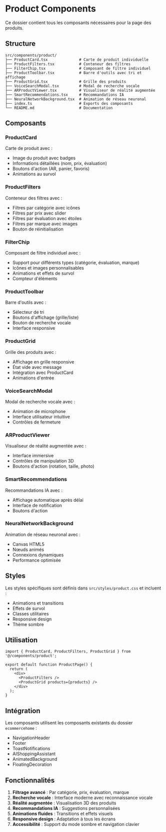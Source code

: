 # Product Components

Ce dossier contient tous les composants nécessaires pour la page des produits.

## Structure

```
src/components/product/
├── ProductCard.tsx              # Carte de produit individuelle
├── ProductFilters.tsx           # Conteneur des filtres
├── FilterChip.tsx               # Composant de filtre individuel
├── ProductToolbar.tsx           # Barre d'outils avec tri et affichage
├── ProductGrid.tsx              # Grille des produits
├── VoiceSearchModal.tsx         # Modal de recherche vocale
├── ARProductViewer.tsx          # Visualiseur de réalité augmentée
├── SmartRecommendations.tsx     # Recommandations IA
├── NeuralNetworkBackground.tsx  # Animation de réseau neuronal
├── index.ts                     # Exports des composants
└── README.md                    # Documentation
```

## Composants

### ProductCard
Carte de produit avec :
- Image du produit avec badges
- Informations détaillées (nom, prix, évaluation)
- Boutons d'action (AR, panier, favoris)
- Animations au survol

### ProductFilters
Conteneur des filtres avec :
- Filtres par catégorie avec icônes
- Filtres par prix avec slider
- Filtres par évaluation avec étoiles
- Filtres par marque avec images
- Bouton de réinitialisation

### FilterChip
Composant de filtre individuel avec :
- Support pour différents types (catégorie, évaluation, marque)
- Icônes et images personnalisables
- Animations et effets de survol
- Compteur d'éléments

### ProductToolbar
Barre d'outils avec :
- Sélecteur de tri
- Boutons d'affichage (grille/liste)
- Bouton de recherche vocale
- Interface responsive

### ProductGrid
Grille des produits avec :
- Affichage en grille responsive
- État vide avec message
- Intégration avec ProductCard
- Animations d'entrée

### VoiceSearchModal
Modal de recherche vocale avec :
- Animation de microphone
- Interface utilisateur intuitive
- Contrôles de fermeture

### ARProductViewer
Visualiseur de réalité augmentée avec :
- Interface immersive
- Contrôles de manipulation 3D
- Boutons d'action (rotation, taille, photo)

### SmartRecommendations
Recommandations IA avec :
- Affichage automatique après délai
- Interface de notification
- Boutons d'action

### NeuralNetworkBackground
Animation de réseau neuronal avec :
- Canvas HTML5
- Nœuds animés
- Connexions dynamiques
- Performance optimisée

## Styles

Les styles spécifiques sont définis dans `src/styles/product.css` et incluent :
- Animations et transitions
- Effets de survol
- Classes utilitaires
- Responsive design
- Thème sombre

## Utilisation

```tsx
import { ProductCard, ProductFilters, ProductGrid } from '@/components/product';

export default function ProductPage() {
  return (
    <div>
      <ProductFilters />
      <ProductGrid products={products} />
    </div>
  );
}
```

## Intégration

Les composants utilisent les composants existants du dossier `ecommercehome` :
- NavigationHeader
- Footer
- ToastNotifications
- AIShoppingAssistant
- AnimatedBackground
- FloatingDecoration

## Fonctionnalités

1. **Filtrage avancé** : Par catégorie, prix, évaluation, marque
2. **Recherche vocale** : Interface moderne avec reconnaissance vocale
3. **Réalité augmentée** : Visualisation 3D des produits
4. **Recommandations IA** : Suggestions personnalisées
5. **Animations fluides** : Transitions et effets visuels
6. **Responsive design** : Adaptation à tous les écrans
7. **Accessibilité** : Support du mode sombre et navigation clavier 
